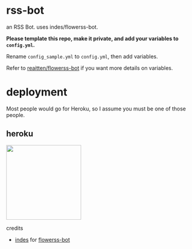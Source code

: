# rss-bot
an RSS Bot. uses indes/flowerss-bot.

**Please template this repo, make it private, and add your variables to ``config.yml``.**

Rename ``config_sample.yml`` to ``config.yml``, then add variables.

Refer to [reaitten/flowerss-bot](https://github.com/reaitten/flowerss-bot) if you want more details on variables.

# deployment
Most people would go for Heroku, so I assume you must be one of those people.

## heroku
<p><a href="https://heroku.com/deploy"> <img src="https://img.shields.io/badge/Deploy%20To%20Heroku-blueviolet?style=for-the-badge&logo=heroku" width="200""/></a></p

## credits
- [indes](https://github.com/indes) for [flowerss-bot](https://github.com/indes/flowerss-bot)
